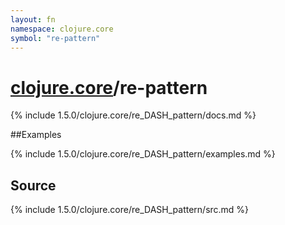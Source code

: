 ```yaml
---
layout: fn
namespace: clojure.core
symbol: "re-pattern"
---
```


# [clojure.core](../)/re-pattern

{% include 1.5.0/clojure.core/re_DASH_pattern/docs.md %}

##Examples

{% include 1.5.0/clojure.core/re_DASH_pattern/examples.md %}
## Source
{% include 1.5.0/clojure.core/re_DASH_pattern/src.md %}

